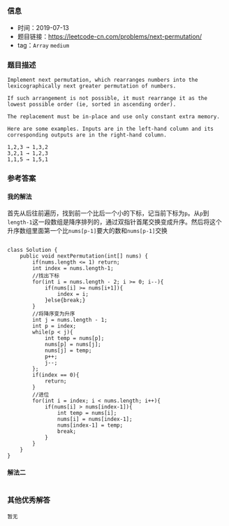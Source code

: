 ## 

### 信息

- 时间：2019-07-13
- 题目链接：https://leetcode-cn.com/problems/next-permutation/
- tag：`Array` `medium`

### 题目描述

```
Implement next permutation, which rearranges numbers into the lexicographically next greater permutation of numbers.

If such arrangement is not possible, it must rearrange it as the lowest possible order (ie, sorted in ascending order).

The replacement must be in-place and use only constant extra memory.

Here are some examples. Inputs are in the left-hand column and its corresponding outputs are in the right-hand column.

1,2,3 → 1,3,2
3,2,1 → 1,2,3
1,1,5 → 1,5,1
```

### 参考答案

#### 我的解法
首先从后往前遍历，找到前一个比后一个小的下标，记当前下标为`p`。从`p`到`length-1`这一段数组是降序排列的，通过双指针首尾交换变成升序。然后将这个升序数组里面第一个比`nums[p-1]`要大的数和`nums[p-1]`交换
```

class Solution {
    public void nextPermutation(int[] nums) {
        if(nums.length <= 1) return;
        int index = nums.length-1;
        //找出下标
        for(int i = nums.length - 2; i >= 0; i--){
            if(nums[i] >= nums[i+1]){
                index = i;
            }else{break;}
        }
        //将降序变为升序
        int j = nums.length - 1;
        int p = index;
        while(p < j){
            int temp = nums[p];
            nums[p] = nums[j];
            nums[j] = temp;
            p++;
            j--;
        };
        if(index == 0){
            return;
        }
        //进位
        for(int i = index; i < nums.length; i++){
            if(nums[i] > nums[index-1]){
                int temp = nums[i];
                nums[i] = nums[index-1];
                nums[index-1] = temp;
                break;
            }
        }
    }
}
```
#### 解法二
```
```

### 其他优秀解答
```
暂无
```